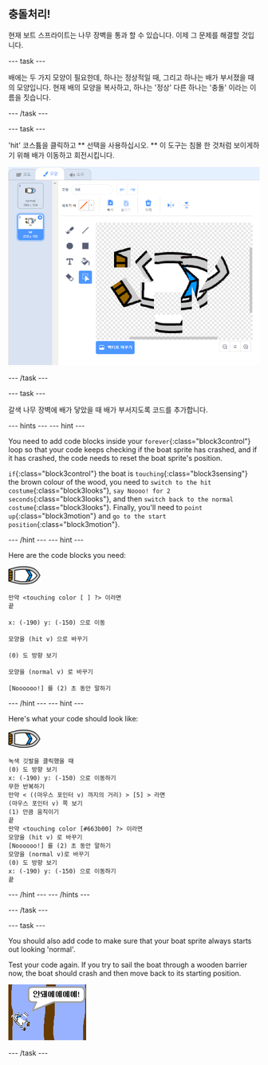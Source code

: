## 충돌처리!

현재 보트 스프라이트는 나무 장벽을 통과 할 수 있습니다. 이제 그 문제를 해결할 것입니다.

\--- task \---

배에는 두 가지 모양이 필요한데, 하나는 정상적일 때, 그리고 하나는 배가 부서졌을 때의 모양입니다. 현재 배의 모양을 복사하고, 하나는 '정상' 다른 하나는 '충돌' 이라는 이름을 짓습니다.

\--- /task \---

\--- task \---

'hit' 코스튬을 클릭하고 ** 선택을 사용하십시오. ** 이 도구는 침몰 한 것처럼 보이게하기 위해 배가 이동하고 회전시킵니다.

![스크린샷](images/boat-hit-costume-annotated.png)

\--- /task \---

\--- task \---

갈색 나무 장벽에 배가 닿았을 때 배가 부서지도록 코드를 추가합니다.

\--- hints \--- \--- hint \---

You need to add code blocks inside your `forever`{:class="block3control"} loop so that your code keeps checking if the boat sprite has crashed, and if it has crashed, the code needs to reset the boat sprite's position.

`if`{:class="block3control"} the boat is `touching`{:class="block3sensing"} the brown colour of the wood, you need to `switch to the hit costume`{:class="block3looks"}, `say Noooo! for 2 seconds`{:class="block3looks"}, and then `switch back to the normal costume`{:class="block3looks"}. Finally, you'll need to `point up`{:class="block3motion"} and `go to the start position`{:class="block3motion"}.

\--- /hint \--- \--- hint \---

Here are the code blocks you need:

![boat-sprite](images/boat_resize.png)

```blocks3
만약 <touching color [ ] ?> 이라면
끝

x: (-190) y: (-150) 으로 이동

모양을 (hit v) 으로 바꾸기

(0) 도 방향 보기 

모양을 (normal v) 로 바꾸기

[Noooooo!] 를 (2) 초 동안 말하기
```

\--- /hint \--- \--- hint \---

Here's what your code should look like:

![boat-sprite](images/boat_resize.png)

```blocks3
녹색 깃발을 클릭했을 때
(0) 도 방향 보기
x: (-190) y: (-150) 으로 이동하기
무한 반복하기
만약 < ((마우스 포인터 v) 까지의 거리) > [5] > 라면
(마우스 포인터 v) 쪽 보기
(1) 만큼 움직이기
끝
만약 <touching color [#663b00] ?> 이라면
모양을 (hit v) 로 바꾸기
[Noooooo!] 를 (2) 초 동안 말하기
모양을 (normal v)로 바꾸기
(0) 도 방향 보기
x: (-190) y: (-150) 으로 이동하기
끝
```

\--- /hint \--- \--- /hints \---

\--- /task \---

\--- task \---

You should also add code to make sure that your boat sprite always starts out looking 'normal'.

Test your code again. If you try to sail the boat through a wooden barrier now, the boat should crash and then move back to its starting position.

![screenshot](images/boat-crash.png)

\--- /task \---
